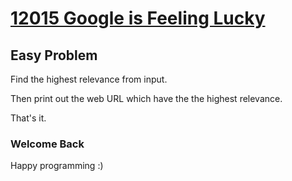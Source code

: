 # [12015 Google is Feeling Lucky](https://uva.onlinejudge.org/index.php?option=com_onlinejudge&Itemid=8&page=show_problem&problem=3166)

## Easy Problem

Find the highest relevance from input.

Then print out the web URL which have the the highest relevance.

That's it.

### Welcome Back ###

Happy programming :)
